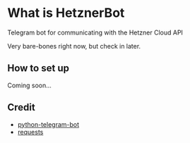 # What is HetznerBot
Telegram bot for communicating with the Hetzner Cloud API

Very bare-bones right now, but check in later.

## How to set up
Coming soon...

## Credit
- [python-telegram-bot](https://github.com/python-telegram-bot/python-telegram-bot)
- [requests](https://github.com/psf/requests)
